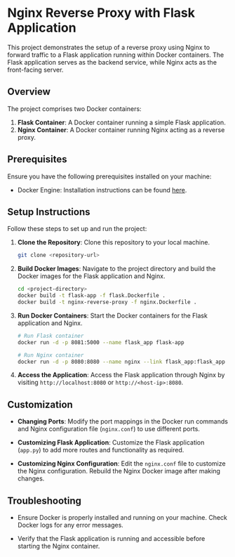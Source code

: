 # Nginx Reverse Proxy with Flask Application

This project demonstrates the setup of a reverse proxy using Nginx to forward traffic to a Flask application running within Docker containers. The Flask application serves as the backend service, while Nginx acts as the front-facing server.

## Overview

The project comprises two Docker containers:

1. **Flask Container**: A Docker container running a simple Flask application.
2. **Nginx Container**: A Docker container running Nginx acting as a reverse proxy.

## Prerequisites

Ensure you have the following prerequisites installed on your machine:

- Docker Engine: Installation instructions can be found [here](https://docs.docker.com/get-docker/).

## Setup Instructions

Follow these steps to set up and run the project:

1. **Clone the Repository**: Clone this repository to your local machine.

    ```bash
    git clone <repository-url>
    ```

2. **Build Docker Images**: Navigate to the project directory and build the Docker images for the Flask application and Nginx.

    ```bash
    cd <project-directory>
    docker build -t flask-app -f flask.Dockerfile .
    docker build -t nginx-reverse-proxy -f nginx.Dockerfile .
    ```

3. **Run Docker Containers**: Start the Docker containers for the Flask application and Nginx.

    ```bash
    # Run Flask container
    docker run -d -p 8081:5000 --name flask_app flask-app

    # Run Nginx container
    docker run -d -p 8080:8080 --name nginx --link flask_app:flask_app nginx-reverse-proxy
    ```

4. **Access the Application**: Access the Flask application through Nginx by visiting `http://localhost:8080` or `http://<host-ip>:8080`.

## Customization

- **Changing Ports**: Modify the port mappings in the Docker run commands and Nginx configuration file (`nginx.conf`) to use different ports.
  
- **Customizing Flask Application**: Customize the Flask application (`app.py`) to add more routes and functionality as required.

- **Customizing Nginx Configuration**: Edit the `nginx.conf` file to customize the Nginx configuration. Rebuild the Nginx Docker image after making changes.

## Troubleshooting

- Ensure Docker is properly installed and running on your machine. Check Docker logs for any error messages.
  
- Verify that the Flask application is running and accessible before starting the Nginx container.

